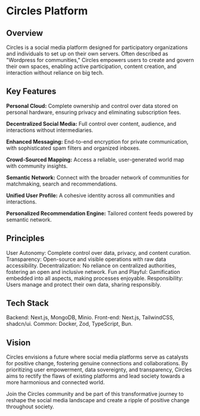 # Circles Platform
## Overview
Circles is a social media platform designed for participatory organizations and individuals to set up on their own servers. Often described as "Wordpress for communities," Circles empowers users to create and govern their own spaces, enabling active participation, content creation, and interaction without reliance on big tech.

## Key Features
**Personal Cloud:** Complete ownership and control over data stored on personal hardware, ensuring privacy and eliminating subscription fees.

**Decentralized Social Media:** Full control over content, audience, and interactions without intermediaries.

**Enhanced Messaging:** End-to-end encryption for private communication, with sophisticated spam filters and organized inboxes.

**Crowd-Sourced Mapping:** Access a reliable, user-generated world map with community insights.

**Semantic Network:** Connect with the broader network of communities for matchmaking, search and recommendations.

**Unified User Profile:** A cohesive identity across all communities and interactions.

**Personalized Recommendation Engine:** Tailored content feeds powered by semantic network.

## Principles
User Autonomy: Complete control over data, privacy, and content curation.
Transparency: Open-source and visible operations with raw data accessibility.
Decentralization: No reliance on centralized authorities, fostering an open and inclusive network.
Fun and Playful: Gamification embedded into all aspects, making processes enjoyable.
Responsibility: Users manage and protect their own data, sharing responsibly.

## Tech Stack
Backend: Next.js, MongoDB, Minio.
Front-end: Next.js, TailwindCSS, shadcn/ui.
Common: Docker, Zod, TypeScript, Bun.

## Vision
Circles envisions a future where social media platforms serve as catalysts for positive change, fostering genuine connections and collaborations. By prioritizing user empowerment, data sovereignty, and transparency, Circles aims to rectify the flaws of existing platforms and lead society towards a more harmonious and connected world.

Join the Circles community and be part of this transformative journey to reshape the social media landscape and create a ripple of positive change throughout society.
